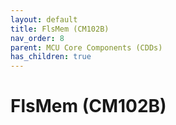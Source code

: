 ```yaml
---
layout: default
title: FlsMem (CM102B)
nav_order: 8
parent: MCU Core Components (CDDs)
has_children: true
---
```

# FlsMem (CM102B)
